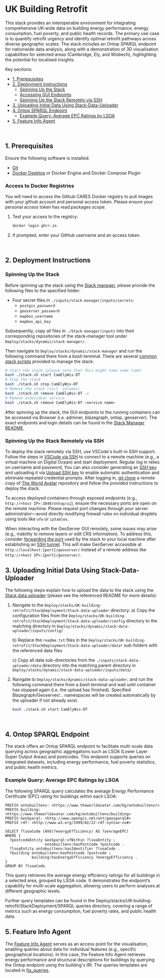 # UK Building Retrofit

This stack provides an interoperable environment for integrating comprehensive UK-wide data on building energy performance, energy consumption, fuel poverty, and public health records. The primary use case is to quantify retrofit urgency and identify optimal retrofit pathways across diverse geographic scales. The stack includes an Ontop SPARQL endpoint for nationwide data analysis, along with a demonstration of 3D visualisation capabilities for selected areas (Cambridge, Ely, and Wisbech), highlighting the potential for localised insights.

Key sections:
- [1. Prerequisites](#1-prerequisites)
- [2. Deployment Instructions](#2-deployment-instructions)
  - [Spinning Up the Stack](#spinning-up-the-stack)
  - [Accessing GUI Endpoints](#accessing-gui-endpoints)
  - [Spinning Up the Stack Remotely via SSH](#spinning-up-the-stack-remotely-via-ssh)
- [3. Uploading Initial Data Using Stack-Data-Uploader](#3-uploading-initial-data-using-stack-data-uploader)
- [4. Ontop SPARQL Endpoint](#4-ontop-sparql-endpoint)
  - [Example Query: Average EPC Ratings by LSOA](#example-query-average-epc-ratings-by-lsoa)
- [5. Feature Info Agent](#5-feature-info-agent)

&nbsp;

## 1. Prerequisites

Ensure the following software is installed:

- [Git](https://git-scm.com/downloads)
- [Docker Desktop](https://docs.docker.com/get-docker/) or Docker Engine and Docker Compose Plugin

### Access to Docker Registries

You will need to access the Github CARES Docker registry to pull images with your github account and personal access token. Please ensure your personal access token has read:packages scope.

1. Test your access to the registry:
    ```bash
    docker login ghcr.io
    ```
2. If prompted, enter your GitHub username and an access token.

&nbsp;

## 2. Deployment Instructions

### Spinning Up the Stack

Before spinning up the stack using the [Stack manager], please provide the following files to the specified folder:

-  Four secret files in `./inputs/stack-manager/inputs/secrets`:
    - `postgis_password`
    - `geoserver_password`
    - `mapbox_username`
    - `mapbox_api_key`

Subsequently, copy all files in `./Stack-manager/inputs` into their corresponding repositories of the stack-manager tool under `Deploy/stacks/dynamic/stack-manager/`.

Then navigate to `Deploy/stacks/dynamic/stack-manager` and run the following command there from a *bash* terminal. There are several [common stack scripts] provided to manage the stack:

```bash
# Start the stack (please note that this might take some time)
bash ./stack.sh start CamElyWis-DT
# Stop the stack
bash ./stack.sh stop CamElyWis-DT
# Remove the stack (incl. volumes)
bash ./stack.sh remove CamElyWis-DT -v
# Remove individual service
bash ./stack.sh remove CamElyWis-DT <service name>
```
After spinning up the stack, the GUI endpoints to the running containers can be accessed via Browser (i.e. adminer, blazegraph, ontop, geoserver). The exact endpoints and login details can be found in the [Stack Manager README](https://github.com/TheWorldAvatar/stack/blob/main/stack-manager/README.md).

### Spinning Up the Stack Remotely via SSH

To deploy the stack remotely via SSH, use VSCode's built-in SSH support. Follow the steps in [VSCode via SSH] to connect to a remote machine (e.g., a virtual machine on Digital Ocean) and start deployment. Regular log in relies on username and password, You can also consider generating an [SSH key] and uploading it via [Upload SSH key] to enable automatic authentication and eliminate repeated credential prompts. After logging in, [git clone] a remote copy of [The World Avatar] repository and follow the provided instructions to deploy the stack.

To access deployed containers through exposed endpoints (e.g., `http://<host IP>:3840/ontop/ui`), ensure the necessary ports are open on the remote machine. Please request port changes through your server administrator—avoid directly modifying firewall rules on individual droplets using tools like `ufw` or `iptables`.

When interacting with the GeoServer GUI remotely, some issues may arise (e.g., inability to remove layers or edit CRS information). To address this, consider [forwarding the port] used by the stack to your local machine after establishing an [SSH tunnel]. This will make GeoServer accessible at `http://localhost:{port}/geoserver/` instead of a remote address like `http://<host IP>:{port}/geoserver/`. 

## 3. Uploading Initial Data Using Stack-Data-Uploader

The following steps explain how to upload the data to the stack using the [Stack data uploader] (please see the referenced README for more details):

1) Navigate to the `Deploy/stacks/UK-building-retrofit/StackDeployment/Stack-data-uploader` directory:
    a) Copy the configuration files from the `Deploy/stacks/UK-building-retrofit/StackDeployment/Stack-data-uploader/config` directory to the matching directory in `Deploy/stacks/dynamic/stack-data-uploader/inputs/config/`

    b) Replace the `readme.txt` files in the `Deploy/stacks/UK-building-retrofit/StackDeployment/Stack-data-uploader/data*` sub-folders with the referenced data files

    c) Copy all data sub-directories from the `./inputs/stack-data-uploader/data` directory into the matching parent directory in `Deploy/stacks/dynamic/stack-data-uploader/inputs/data/`

2) Navigate to `Deploy/stacks/dynamic/stack-data-uploader`, and run the following command there from a *bash* terminal and wait until container has stopped again (i.e. the upload has finished). Specified Blazegraph/Geoserver/... namespaces will be created automatically by the uploader if not already exist.
    ```bash
    bash ./stack.sh start CamElyWis-DT
    ```
&nbsp;

## 4. Ontop SPARQL Endpoint

The stack offers an Ontop SPARQL endpoint to facilitate multi-scale data querying across geographic aggregations such as LSOA (Lower Layer Super Output Areas) and postcodes. This endpoint supports queries on integrated datasets, including energy performance, fuel poverty statistics, and public health metrics.

### Example Query: Average EPC Ratings by LSOA

The following SPARQL query calculates the average Energy Performance Certificate (EPC) rating for buildings within each LSOA:

```sparql
PREFIX ontobuiltenv: <https://www.theworldavatar.com/kg/ontobuiltenv/>
PREFIX building: <https://www.theworldavatar.com/kg/ontobuiltenv/building>
PREFIX GeoSparql: <http://www.opengis.net/ont/geosparql#>
PREFIX rdf: <http://www.w3.org/1999/02/22-rdf-syntax-ns#>

SELECT ?lsoaCode (AVG(?energyEfficiency) AS ?averageEPC)
WHERE {
  ?postcodeEntity GeoSparql:sfWithin ?lsoaEntity ;
                  ontobuiltenv:hasPostcode ?postcode .
  ?lsoaEntity ontobuiltenv:hasIdentifier ?lsoaCode .
  ?building ontobuiltenv:hasPostcode ?postcode ;
            building:hasEnergyEfficiency ?energyEfficiency .
}
GROUP BY ?lsoaCode

```
This query retrieves the average energy efficiency ratings for all buildings in a selected area, grouped by LSOA code. It demonstrates the endpoint’s capability for multi-scale aggregation, allowing users to perform analyses at different geographic levels.

Further query templates can be found in the Deploy/stacks/UK-building-retrofit/StackDeployment/SPARQL queries directory, covering a range of metrics such as energy consumption, fuel poverty rates, and public health data.

## 5. Feature Info Agent
The [Feature Info Agent] serves as an access point for the visualisation, enabling queries about data for individual features (e.g., specific geographical locations). In this case, the Feature Info Agent retrieves energy performance and structural descriptions for buildings by querying the Ontop endpoint using the building's IRI. The queries templates are located in [fia_queries].  

<!-- Links -->
[allows you to publish and install packages]: https://docs.github.com/en/packages/working-with-a-github-packages-registry/working-with-the-apache-maven-registry#authenticating-to-github-packages
[Container registry on Github]: https://github.com/orgs/cambridge-cares/packages
[SSH key]: https://docs.digitalocean.com/products/droplets/how-to/add-ssh-keys/create-with-openssh/
[forwarding the port]: https://code.visualstudio.com/docs/remote/ssh#_forwarding-a-port-creating-ssh-tunnel
[OS Features API]: https://api.os.uk/features/
[personal access token]: https://docs.github.com/en/github/authenticating-to-github/creating-a-personal-access-token
[VSCode via SSH]: https://code.visualstudio.com/docs/remote/ssh
[Upload SSH key]: https://docs.digitalocean.com/products/droplets/how-to/add-ssh-keys/to-existing-droplet/
[MetOffice My Account]: https://register.metoffice.gov.uk/MyAccountClient/account/view
[The World Avatar]: https://github.com/cambridge-cares/TheWorldAvatar.git
[git clone]: https://git-scm.com/docs/git-clone
[SSH tunnel]: https://code.visualstudio.com/docs/remote/tunnels
[Feature Info Agent]: https://github.com/cambridge-cares/TheWorldAvatar/tree/main/Agents/FeatureInfoAgent

<!-- Stack references -->
[common stack scripts]: https://github.com/cambridge-cares/TheWorldAvatar/tree/main/Deploy/stacks/dynamic/common-scripts
[Stack data uploader]: https://github.com/TheWorldAvatar/stack/tree/main/stack-data-uploader
[Stack manager]: https://github.com/TheWorldAvatar/stack/blob/main/stack-manager/README.md
[fia_queries]: ./Stack-manager/inputs/data/fia-queries


